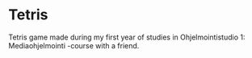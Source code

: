 # Tetris
Tetris game made during my first year of studies in Ohjelmointistudio 1: Mediaohjelmointi -course with a friend.
